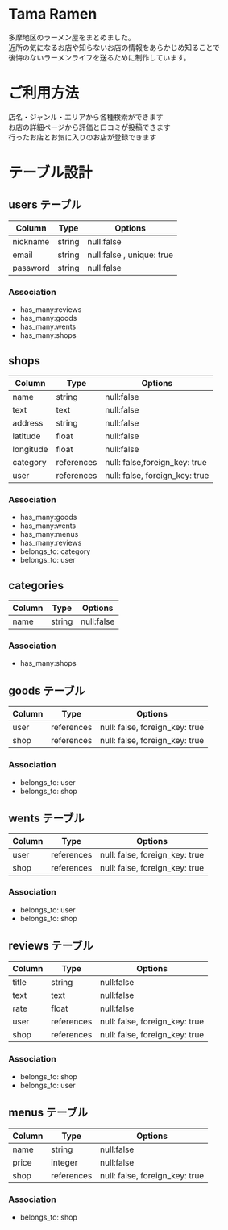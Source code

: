 # Tama Ramen
多摩地区のラーメン屋をまとめました。<br>
近所の気になるお店や知らないお店の情報をあらかじめ知ることで<br>
後悔のないラーメンライフを送るために制作しています。

# ご利用方法
店名・ジャンル・エリアから各種検索ができます<br>
お店の詳細ページから評価と口コミが投稿できます<br>
行ったお店とお気に入りのお店が登録できます<br>


# テーブル設計

## users テーブル

| Column           | Type    | Options                   |
| ---------------- | ------  | ------------------------- |
| nickname         | string  | null:false                |
| email            | string  | null:false , unique: true |
| password         | string  | null:false                |

### Association
- has_many:reviews
- has_many:goods
- has_many:wents
- has_many:shops


## shops

| Column    | Type       | Options                       |
| --------- | ---------- | ----------------------------- |
| name      | string     | null:false                    |
| text      | text       | null:false                    |
| address   | string     | null:false                    | 
| latitude  | float      | null:false                    | 
| longitude | float      | null:false                    | 
| category  | references | null: false,foreign_key: true |
| user      | references | null: false, foreign_key: true|

### Association
- has_many:goods
- has_many:wents
- has_many:menus
- has_many:reviews
- belongs_to: category
- belongs_to: user


## categories

| Column    | Type       | Options                       |
| --------- | ---------- | ----------------------------- |
| name      | string     | null:false                    |

### Association
- has_many:shops


## goods テーブル

| Column   | Type       | Options                        |
| -------- | ---------- | ------------------------------ |
| user     | references | null: false, foreign_key: true |
| shop     | references | null: false, foreign_key: true |
### Association
- belongs_to: user
- belongs_to: shop


## wents テーブル

| Column   | Type       | Options                        |
| -------- | ---------- | ------------------------------ |
| user     | references | null: false, foreign_key: true |
| shop     | references | null: false, foreign_key: true |
### Association
- belongs_to: user
- belongs_to: shop


## reviews テーブル

| Column   | Type       | Options                        |
| -------- | ---------- | ------------------------------ |
| title    | string     | null:false                     |
| text     | text       | null:false                     |
| rate     | float      | null:false                     |
| user     | references | null: false, foreign_key: true |
| shop     | references | null: false, foreign_key: true |

### Association
- belongs_to: shop
- belongs_to: user


## menus テーブル

| Column   | Type       | Options                        |
| -------- | ---------- | ------------------------------ |
| name     | string     | null:false                     |
| price    | integer    | null:false                     |
| shop     | references | null: false, foreign_key: true |

### Association
- belongs_to: shop
